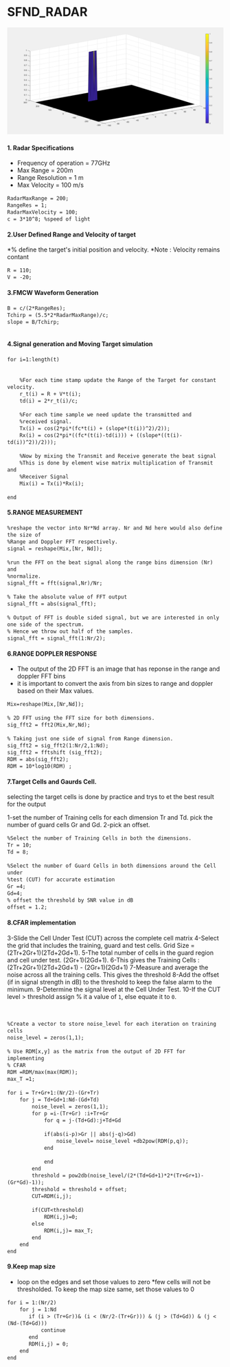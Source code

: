 # SFND_RADAR
<img src="CFAR.png" width="820" height="248" />

#### 1. Radar Specifications

* Frequency of operation = 77GHz
* Max Range = 200m
* Range Resolution = 1 m
* Max Velocity = 100 m/s
```
RadarMaxRange = 200;
RangeRes = 1;
RadarMaxVelocity = 100;
c = 3*10^8; %speed of light
```
#### 2.User Defined Range and Velocity of target

*% define the target's initial position and velocity. 
*Note : Velocity remains contant
```
R = 110;
V = -20;
```
#### 3.FMCW Waveform Generation

```
B = c/(2*RangeRes);
Tchirp = (5.5*2*RadarMaxRange)/c;
slope = B/Tchirp;


```

#### 4.Signal generation and Moving Target simulation
```
for i=1:length(t)         
    
 
    %For each time stamp update the Range of the Target for constant velocity. 
    r_t(i) = R + V*t(i);
    td(i) = 2*r_t(i)/c;
    
    %For each time sample we need update the transmitted and
    %received signal. 
    Tx(i) = cos(2*pi*(fc*t(i) + (slope*(t(i))^2)/2));
    Rx(i) = cos(2*pi*((fc*(t(i)-td(i))) + ((slope*((t(i)-td(i))^2))/2)));
    
    %Now by mixing the Transmit and Receive generate the beat signal
    %This is done by element wise matrix multiplication of Transmit and
    %Receiver Signal
    Mix(i) = Tx(i)*Rx(i);
    
end
```

#### 5.RANGE MEASUREMENT

```
%reshape the vector into Nr*Nd array. Nr and Nd here would also define the size of
%Range and Doppler FFT respectively.
signal = reshape(Mix,[Nr, Nd]);

%run the FFT on the beat signal along the range bins dimension (Nr) and
%normalize.
signal_fft = fft(signal,Nr)/Nr;

% Take the absolute value of FFT output
signal_fft = abs(signal_fft);

% Output of FFT is double sided signal, but we are interested in only one side of the spectrum.
% Hence we throw out half of the samples.
signal_fft = signal_fft(1:Nr/2);
```

#### 6.RANGE DOPPLER RESPONSE

* The output of the 2D FFT is an image that has reponse in the range and doppler FFT bins
* it is important to convert the axis from bin sizes to range and doppler based on their Max values.
```
Mix=reshape(Mix,[Nr,Nd]);

% 2D FFT using the FFT size for both dimensions.
sig_fft2 = fft2(Mix,Nr,Nd);

% Taking just one side of signal from Range dimension.
sig_fft2 = sig_fft2(1:Nr/2,1:Nd);
sig_fft2 = fftshift (sig_fft2);
RDM = abs(sig_fft2);
RDM = 10*log10(RDM) ;
```

#### 7.Target Cells and Gaurds Cell.

selecting the target cells is done by practice and trys to et the best result for the output

1-set the number of Training cells for each dimension Tr and Td. pick the number of guard cells Gr and Gd.
2-pick an offset.
```
%Select the number of Training Cells in both the dimensions.
Tr = 10;
Td = 8;

%Select the number of Guard Cells in both dimensions around the Cell under 
%test (CUT) for accurate estimation
Gr =4;
Gd=4;
% offset the threshold by SNR value in dB
offset = 1.2;
```
#### 8.CFAR implementation

3-Slide the Cell Under Test (CUT) across the complete cell matrix
4-Select the grid that includes the training, guard and test cells. Grid Size = (2Tr+2Gr+1)(2Td+2Gd+1).
5-The total number of cells in the guard region and cell under test. (2Gr+1)(2Gd+1).
6-This gives the Training Cells : (2Tr+2Gr+1)(2Td+2Gd+1) - (2Gr+1)(2Gd+1)
7-Measure and average the noise across all the training cells. This gives the threshold
8-Add the offset (if in signal strength in dB) to the threshold to keep the false alarm to the minimum.
9-Determine the signal level at the Cell Under Test.
10-If the CUT level > threshold assign % it a value of `1`, else equate it to `0`.
```


%Create a vector to store noise_level for each iteration on training cells
noise_level = zeros(1,1);

% Use RDM[x,y] as the matrix from the output of 2D FFT for implementing
% CFAR
RDM =RDM/max(max(RDM));
max_T =1;

for i = Tr+Gr+1:(Nr/2)-(Gr+Tr)
    for j = Td+Gd+1:Nd-(Gd+Td)
        noise_level = zeros(1,1);
        for p =i-(Tr+Gr) :i+Tr+Gr
            for q = j-(Td+Gd):j+Td+Gd
            
            if(abs(i-p)>Gr || abs(j-q)>Gd)
                noise_level= noise_level +db2pow(RDM(p,q));
            end
            
            end
        end
        threshold = pow2db(noise_level/(2*(Td+Gd+1)*2*(Tr+Gr+1)-(Gr*Gd)-1));
        threshold = threshold + offset;
        CUT=RDM(i,j);
        
        if(CUT<threshold)
            RDM(i,j)=0;
        else
            RDM(i,j)= max_T;
        end
    end
end

```
#### 9.Keep map size
* loop on the edges and set those values to zero
*few cells will not be thresholded. To keep the map size same, set those values to 0

```
for i = 1:(Nr/2)
    for j = 1:Nd
       if (i > (Tr+Gr))& (i < (Nr/2-(Tr+Gr))) & (j > (Td+Gd)) & (j < (Nd-(Td+Gd)))
           continue
       end
       RDM(i,j) = 0;
    end
end
```
